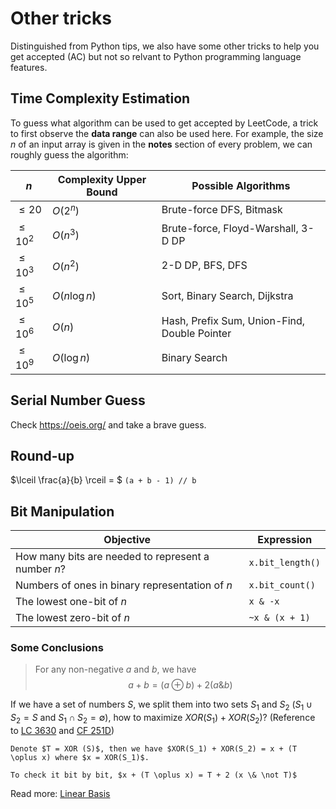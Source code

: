 # Other tricks

Distinguished from Python tips, we also have some other tricks to help you get accepted (AC) but not so relvant to Python programming language features.

## Time Complexity Estimation

To guess what algorithm can be used to get accepted by LeetCode, a trick to first observe the **data range** can also be used here. For example, the size $n$ of an input array is given in the **notes** section of every problem, we can roughly guess the algorithm:

| $n$        | Complexity Upper Bound | Possible Algorithms                          |
| ---------- | ---------------------- | -------------------------------------------- |
| $\le 20$   | $O(2^n)$               | Brute-force DFS, Bitmask                     |
| $\le 10^2$ | $O(n^3)$               | Brute-force, Floyd-Warshall, 3-D DP          |
| $\le 10^3$ | $O(n^2)$               | 2-D DP, BFS, DFS                             |
| $\le 10^5$ | $O(n\log n)$           | Sort, Binary Search, Dijkstra                |
| $\le 10^6$ | $O(n)$                 | Hash, Prefix Sum, Union-Find, Double Pointer |
| $\le 10^9$ | $O(\log n)$            | Binary Search                                |

## Serial Number Guess

Check https://oeis.org/ and take a brave guess.

## Round-up

$\lceil \frac{a}{b} \rceil = $ `(a + b - 1) // b`

## Bit Manipulation

| Objective | Expression |
| --------- | ---------- |
| How many bits are needed to represent a number $n$? | `x.bit_length()` |
| Numbers of ones in binary representation of $n$ | `x.bit_count()` |
| The lowest one-bit of $n$ | `x & -x` |
| The lowest zero-bit of $n$ | `~x & (x + 1)` |

### Some Conclusions

> For any non-negative $a$ and $b$, we have $$a + b = (a \oplus b) + 2 (a \& b)$$

If we have a set of numbers $S$, we split them into two sets $S_1$ and $S_2$ ($S_1 \cup S_2 = S$ and $S_1 \cap S_2 = \emptyset$), how to maximize $XOR(S_1) + XOR(S_2)$? (Reference to [LC 3630](https://leetcode.com/problems/partition-array-for-maximum-xor-and-and/description/) and [CF  251D](https://codeforces.com/problemset/problem/251/D))

````dropdown
Denote $T = XOR (S)$, then we have $XOR(S_1) + XOR(S_2) = x + (T \oplus x) where $x = XOR(S_1)$.

To check it bit by bit, $x + (T \oplus x) = T + 2 (x \& \not T)$
````

Read more: [Linear Basis](https://en.wikipedia.org/wiki/Linear_basis)
